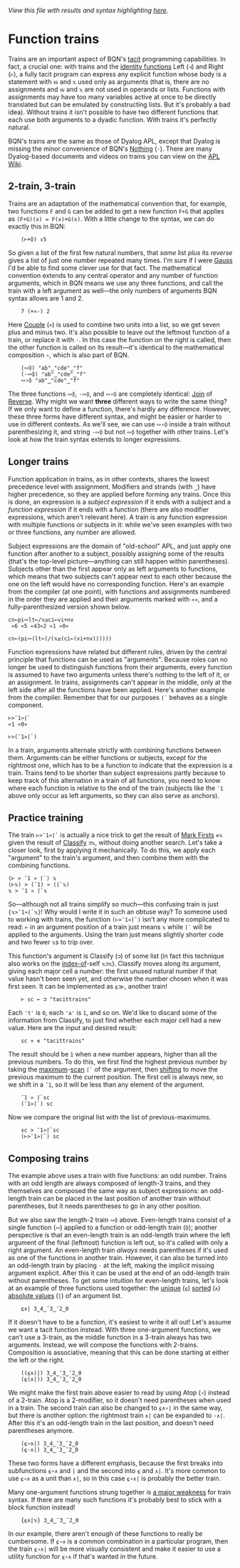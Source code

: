 *View this file with results and syntax highlighting [here](https://mlochbaum.github.io/BQN/doc/train.html).*

# Function trains

Trains are an important aspect of BQN's [tacit](tacit.md) programming capabilities. In fact, a crucial one: with trains and the [identity functions](identity.md) Left (`⊣`) and Right (`⊢`), a fully tacit program can express any explicit function whose body is a statement with `𝕨` and `𝕩` used only as arguments (that is, there are no assignments and `𝕨` and `𝕩` are not used in operands or lists. Functions with assignments may have too many variables active at once to be directly translated but can be emulated by constructing lists. But it's probably a bad idea). Without trains it isn't possible to have two different functions that each use both arguments to a dyadic function. With trains it's perfectly natural.

BQN's trains are the same as those of Dyalog APL, except that Dyalog is missing the minor convenience of BQN's [Nothing](expression.md#nothing) (`·`). There are many Dyalog-based documents and videos on trains you can view on the [APL Wiki](https://aplwiki.com/wiki/Train).

## 2-train, 3-train

Trains are an adaptation of the mathematical convention that, for example, two functions `F` and `G` can be added to get a new function `F+G` that applies as `(F+G)(x) = F(x)+G(x)`. With a little change to the syntax, we can do exactly this in BQN:

        (⊢+⌽) ↕5

So given a list of the first few natural numbers, that *same* list *plus* its *reverse* gives a list of just one number repeated many times. I'm sure if I were [Gauss](https://en.wikipedia.org/wiki/Carl_Friedrich_Gauss#Anecdotes) I'd be able to find some clever use for that fact. The mathematical convention extends to any central operator and any number of function arguments, which in BQN means we use any three functions, and call the train with a left argument as well—the only numbers of arguments BQN syntax allows are 1 and 2.

        7 (+≍-) 2

Here [Couple](couple.md) (`≍`) is used to combine two units into a list, so we get seven plus and minus two. It's also possible to leave out the leftmost function of a train, or replace it with `·`. In this case the function on the right is called, then the other function is called on its result—it's identical to the mathematical composition `∘`, which is also part of BQN.

        (∾⌽) "ab"‿"cde"‿"f"
        (·∾⌽) "ab"‿"cde"‿"f"
        ∾∘⌽ "ab"‿"cde"‿"f"

The three functions `∾⌽`, `·∾⌽`, and `∾∘⌽` are completely identical: [Join](join.md#join) of [Reverse](reverse.md). Why might we want **three** different ways to write the same thing? If we only want to define a function, there's hardly any difference. However, these three forms have different syntax, and might be easier or harder to use in different contexts. As we'll see, we can use `∾∘⌽` inside a train without parenthesizing it, and string `·∾⌽` but not `∾⌽` together with other trains. Let's look at how the train syntax extends to longer expressions.

## Longer trains

Function application in trains, as in other contexts, shares the lowest precedence level with assignment. Modifiers and strands (with `‿`) have higher precedence, so they are applied before forming any trains. Once this is done, an expression is a *subject expression* if it ends with a subject and a *function expression* if it ends with a function (there are also modifier expressions, which aren't relevant here). A train is any function expression with multiple functions or subjects in it: while we've seen examples with two or three functions, any number are allowed.

Subject expressions are the domain of "old-school" APL, and just apply one function after another to a subject, possibly assigning some of the results (that's the top-level picture—anything can still happen within parentheses). Subjects other than the first appear only as left arguments to functions, which means that two subjects can't appear next to each other because the one on the left would have no corresponding function. Here's an example from the compiler (at one point), with functions and assignments numbered in the order they are applied and their arguments marked with `«»`, and a fully-parenthesized version shown below.

    cn←pi∾lt←/𝕩≥ci←vi+nv
     «6 «5 «43«2 «1 «0»

    cn←(pi∾(lt←(/(𝕩≥(ci←(vi+nv))))))

Function expressions have related but different rules, driven by the central principle that functions can be used as "arguments". Because roles can no longer be used to distinguish functions from their arguments, every function is assumed to have two arguments unless there's nothing to the left of it, or an assignment. In trains, assignments can't appear in the middle, only at the left side after all the functions have been applied. Here's another example from the compiler. Remember that for our purposes `` ⌈` `` behaves as a single component.

    ⊢>¯1»⌈`
    «1 «0»

    ⊢>(¯1»⌈`)

In a train, arguments alternate strictly with combining functions between them. Arguments can be either functions or subjects, except for the rightmost one, which has to be a function to indicate that the expression is a train. Trains tend to be shorter than subject expressions partly because to keep track of this alternation in a train of all functions, you need to know where each function is relative to the end of the train (subjects like the `¯1` above only occur as left arguments, so they can also serve as anchors).

## Practice training

The train `` ⊢>¯1»⌈` `` is actually a nice trick to get the result of [Mark Firsts](selfcmp.md#mark-firsts) `∊𝕩` given the result of [Classify](selfcmp.md#classify) `⊐𝕩`, without doing another search. Let's take a closer look, first by applying it mechanically. To do this, we apply each "argument" to the train's argument, and then combine them with the combining functions.

    (⊢ > ¯1 » ⌈`) 𝕩
    (⊢𝕩) > (¯1) » (⌈`𝕩)
    𝕩 > ¯1 » ⌈`𝕩

So—although not all trains simplify so much—this confusing train is just `` {𝕩>¯1»⌈`𝕩} ``! Why would I write it in such an obtuse way? To someone used to working with trains, the function `` (⊢>¯1»⌈`) `` isn't any more complicated to read: `⊢` in an argument position of a train just means `𝕩` while `` ⌈` `` will be applied to the arguments. Using the train just means slightly shorter code and two fewer `𝕩`s to trip over.

This function's argument is Classify (`⊐`) of some list (in fact this technique also works on the [index-of](search.md#index-of)-self `𝕩⊐𝕩`). Classify moves along its argument, giving each major cell a number: the first unused natural number if that value hasn't been seen yet, and otherwise the number chosen when it was first seen. It can be implemented as `⍷⊐⊢`, another train!

        ⊢ sc ← ⊐ "tacittrains"

Each `'t'` is `0`, each `'a'` is `1`, and so on. We'd like to discard some of the information from Classify, to just find whether each major cell had a new value. Here are the input and desired result:

        sc ≍ ∊ "tacittrains"

The result should be `1` when a new number appears, higher than all the previous numbers. To do this, we first find the highest previous number by taking the [maximum](arithmetic.md#additional-arithmetic)-[scan](scan.md) `` ⌈` `` of the argument, then [shifting](shift.md) to move the previous maximum to the current position. The first cell is always new, so we shift in a `¯1`, so it will be less than any element of the argument.

        ¯1 » ⌈`sc
        (¯1»⌈`) sc

Now we compare the original list with the list of previous-maximums.

        sc > ¯1»⌈`sc
        (⊢>¯1»⌈`) sc

## Composing trains

The example above uses a train with five functions: an odd number. Trains with an odd length are always composed of length-3 trains, and they themselves are composed the same way as subject expressions: an odd-length train can be placed in the last position of another train without parentheses, but it needs parentheses to go in any other position.

But we also saw the length-2 train `∾⌽` above. Even-length trains consist of a single function (`∾`) applied to a function or odd-length train (`⌽`); another perspective is that an even-length train is an odd-length train where the left argument of the final (leftmost) function is left out, so it's called with only a right argument. An even-length train *always* needs parentheses if it's used as one of the functions in another train. However, it can also be turned into an odd-length train by placing `·` at the left, making the implicit missing argument explicit. After this it can be used at the end of an odd-length train without parentheses. To get some intuition for even-length trains, let's look at an example of three functions used together: the [unique](selfcmp.md#deduplicate) (`⍷`) [sorted](order.md#sort) (`∧`) [absolute values](arithmetic.md#additional-arithmetic) (`|`) of an argument list.

        ⍷∧| 3‿4‿¯3‿¯2‿0

If it doesn't have to be a function, it's easiest to write it all out! Let's assume we want a tacit function instead. With three one-argument functions, we can't use a 3-train, as the middle function in a 3-train always has two arguments. Instead, we will compose the functions with 2-trains. Composition is associative, meaning that this can be done starting at either the left or the right.

        ((⍷∧)|) 3‿4‿¯3‿¯2‿0
        (⍷(∧|)) 3‿4‿¯3‿¯2‿0

We might make the first train above easier to read by using Atop (`∘`) instead of a 2-train. Atop is a 2-modifier, so it doesn't need parentheses when used in a train. The second train can also be changed to `⍷∧∘|` in the same way, but there is another option: the rightmost train `∧|` can be expanded to `·∧|`. After this it's an odd-length train in the last position, and doesn't need parentheses anymore.

        (⍷∘∧|) 3‿4‿¯3‿¯2‿0
        (⍷·∧|) 3‿4‿¯3‿¯2‿0

These two forms have a different emphasis, because the first breaks into subfunctions `⍷∘∧` and `|` and the second into `⍷` and `∧|`. It's more common to use `⍷∘∧` as a unit than `∧|`, so in this case `⍷∘∧|` is probably the better train.

Many one-argument functions strung together is [a major weakness](../commentary/problems.md#trains-dont-like-monads) for train syntax. If there are many such functions it's probably best to stick with a block function instead!

        {⍷∧|𝕩} 3‿4‿¯3‿¯2‿0

In our example, there aren't enough of these functions to really be cumbersome. If `⍷∘∧` is a common combination in a particular program, then the train `⍷∘∧|` will be more visually consistent and make it easier to use a utility function for `⍷∘∧` if that's wanted in the future.

